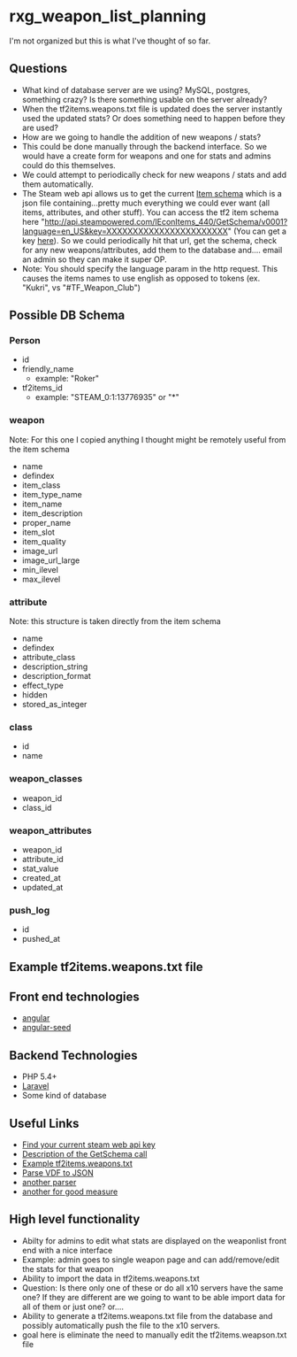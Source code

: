 # rxg_weapon_list_planning

I'm not organized but this is what I've thought of so far.


## Questions ##

* What kind of database server are we using? MySQL, postgres, something crazy? Is there something usable on the server already?
* When the tf2items.weapons.txt file is updated does the server instantly used the updated stats? Or does something need to happen before they are used?
* How are we going to handle the addition of new weapons / stats?
 * This could be done manually through the backend interface. So we would have a create form for weapons and one for stats and admins could do this themselves.
 * We could attempt to periodically check for new weapons / stats and add them automatically.
  * The Steam web api allows us to get the current [Item schema](https://wiki.teamfortress.com/wiki/Item_schema) which is a json file containing...pretty much everything we could ever want  (all items, attributes, and other stuff). You can access the tf2 item schema here "http://api.steampowered.com/IEconItems_440/GetSchema/v0001?language=en_US&key=XXXXXXXXXXXXXXXXXXXXXXX" (You can get a key [here](http://steamcommunity.com/dev/registerkey)). So we could periodically hit that url, get the schema, check for any new weapons/attributes, add them to the database and.... email an admin so they can make it super OP.
   * Note: You should specify the language param in the http request. This causes the items names to use english as opposed to tokens (ex. "Kukri", vs "#TF_Weapon_Club")
  

## Possible DB Schema ##


### Person ###
* id
* friendly_name
  * example: "Roker"
* tf2items_id 
  * example: "STEAM_0:1:13776935" or "*"

### weapon ###
Note: For this one I copied anything I thought might be remotely useful from the item schema

* name
* defindex
* item_class
* item_type_name
* item_name
* item_description
* proper_name
* item_slot
* item_quality
* image_url
* image_url_large
* min_ilevel
* max_ilevel

### attribute ###
Note: this structure is taken directly from the item schema
* name
* defindex
* attribute_class
* description_string
* description_format
* effect_type
* hidden
* stored_as_integer

### class ###
* id
* name

### weapon_classes ###
* weapon_id
* class_id

### weapon_attributes ###
* weapon_id
* attribute_id
* stat_value
* created_at
* updated_at

### push_log ###
* id
* pushed_at


## Example tf2items.weapons.txt file ##




## Front end technologies ##

* [angular](https://angularjs.org/)
* [angular-seed](https://github.com/angular/angular-seed)

## Backend Technologies ##
* PHP 5.4+
* [Laravel](http://laravel.com/)
* Some kind of database

## Useful Links ##

* [Find your current steam web api key](https://steamcommunity.com/dev/apikey)
* [Description of the GetSchema call](https://wiki.teamfortress.com/wiki/WebAPI/GetSchema)
* [Example tf2items.weapons.txt](http://hg.limetech.org/projects/tf2items/tf2items_source/diff/19eeebf8ccaa/tf2items.weapons.txt)
* [Parse VDF to JSON](https://gist.github.com/AlienHoboken/5571903)
* [another parser](https://github.com/rossengeorgiev/vdf-parser)
* [another for good measure](https://github.com/devinwl/keyvalues-php)

## High level functionality ##

* Abilty for admins to edit what stats are displayed on the weaponlist front end with a nice interface
 * Example: admin goes to single weapon page and can add/remove/edit the stats for that weapon
* Ability to import the data in tf2items.weapons.txt 
 * Question: Is there only one of these or do all x10 servers have the same one? If they are different are we going to want to be able import data for all of them or just one? or....
* Ability to generate a tf2items.weapons.txt file from the database and possibly automatically push the file to the x10 servers.
 * goal here is eliminate the need to manually edit the tf2items.weapson.txt file

